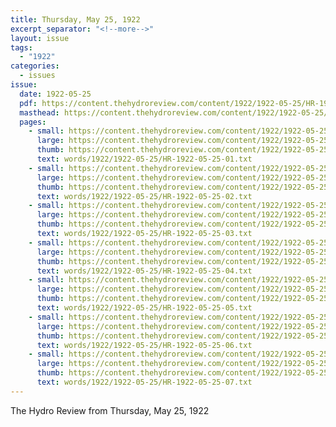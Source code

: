 ```yaml
---
title: Thursday, May 25, 1922
excerpt_separator: "<!--more-->"
layout: issue
tags:
  - "1922"
categories:
  - issues
issue:
  date: 1922-05-25
  pdf: https://content.thehydroreview.com/content/1922/1922-05-25/HR-1922-05-25.pdf
  masthead: https://content.thehydroreview.com/content/1922/1922-05-25/masthead/HR-1922-05-25.jpg
  pages:
    - small: https://content.thehydroreview.com/content/1922/1922-05-25/small/HR-1922-05-25-01.jpg
      large: https://content.thehydroreview.com/content/1922/1922-05-25/large/HR-1922-05-25-01.jpg
      thumb: https://content.thehydroreview.com/content/1922/1922-05-25/thumbnails/HR-1922-05-25-01.jpg
      text: words/1922/1922-05-25/HR-1922-05-25-01.txt
    - small: https://content.thehydroreview.com/content/1922/1922-05-25/small/HR-1922-05-25-02.jpg
      large: https://content.thehydroreview.com/content/1922/1922-05-25/large/HR-1922-05-25-02.jpg
      thumb: https://content.thehydroreview.com/content/1922/1922-05-25/thumbnails/HR-1922-05-25-02.jpg
      text: words/1922/1922-05-25/HR-1922-05-25-02.txt
    - small: https://content.thehydroreview.com/content/1922/1922-05-25/small/HR-1922-05-25-03.jpg
      large: https://content.thehydroreview.com/content/1922/1922-05-25/large/HR-1922-05-25-03.jpg
      thumb: https://content.thehydroreview.com/content/1922/1922-05-25/thumbnails/HR-1922-05-25-03.jpg
      text: words/1922/1922-05-25/HR-1922-05-25-03.txt
    - small: https://content.thehydroreview.com/content/1922/1922-05-25/small/HR-1922-05-25-04.jpg
      large: https://content.thehydroreview.com/content/1922/1922-05-25/large/HR-1922-05-25-04.jpg
      thumb: https://content.thehydroreview.com/content/1922/1922-05-25/thumbnails/HR-1922-05-25-04.jpg
      text: words/1922/1922-05-25/HR-1922-05-25-04.txt
    - small: https://content.thehydroreview.com/content/1922/1922-05-25/small/HR-1922-05-25-05.jpg
      large: https://content.thehydroreview.com/content/1922/1922-05-25/large/HR-1922-05-25-05.jpg
      thumb: https://content.thehydroreview.com/content/1922/1922-05-25/thumbnails/HR-1922-05-25-05.jpg
      text: words/1922/1922-05-25/HR-1922-05-25-05.txt
    - small: https://content.thehydroreview.com/content/1922/1922-05-25/small/HR-1922-05-25-06.jpg
      large: https://content.thehydroreview.com/content/1922/1922-05-25/large/HR-1922-05-25-06.jpg
      thumb: https://content.thehydroreview.com/content/1922/1922-05-25/thumbnails/HR-1922-05-25-06.jpg
      text: words/1922/1922-05-25/HR-1922-05-25-06.txt
    - small: https://content.thehydroreview.com/content/1922/1922-05-25/small/HR-1922-05-25-07.jpg
      large: https://content.thehydroreview.com/content/1922/1922-05-25/large/HR-1922-05-25-07.jpg
      thumb: https://content.thehydroreview.com/content/1922/1922-05-25/thumbnails/HR-1922-05-25-07.jpg
      text: words/1922/1922-05-25/HR-1922-05-25-07.txt
---
```


The Hydro Review from Thursday, May 25, 1922

<!--more-->

